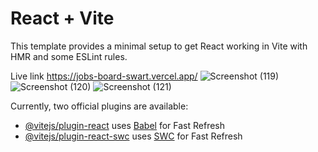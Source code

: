 # React + Vite

This template provides a minimal setup to get React working in Vite with HMR and some ESLint rules.

Live link
https://jobs-board-swart.vercel.app/
![Screenshot (119)](https://github.com/abhishek-kumar-91/JobsBoard/assets/111195553/38ce945b-0ab8-4ad7-a84a-6e9c9708e322)
![Screenshot (120)](https://github.com/abhishek-kumar-91/JobsBoard/assets/111195553/a23ff762-902d-4dc8-bf29-43b81fd61f85)
![Screenshot (121)](https://github.com/abhishek-kumar-91/JobsBoard/assets/111195553/1b2353b5-f6ef-41e5-bf2c-aabd2f6a8a7d)

Currently, two official plugins are available:

- [@vitejs/plugin-react](https://github.com/vitejs/vite-plugin-react/blob/main/packages/plugin-react/README.md) uses [Babel](https://babeljs.io/) for Fast Refresh
- [@vitejs/plugin-react-swc](https://github.com/vitejs/vite-plugin-react-swc) uses [SWC](https://swc.rs/) for Fast Refresh
